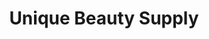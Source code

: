 ---
title: "Unique Beauty Supply"
url: /cedar-rapids/unique-beauty-supply/
shop: hairdresser supply
---
